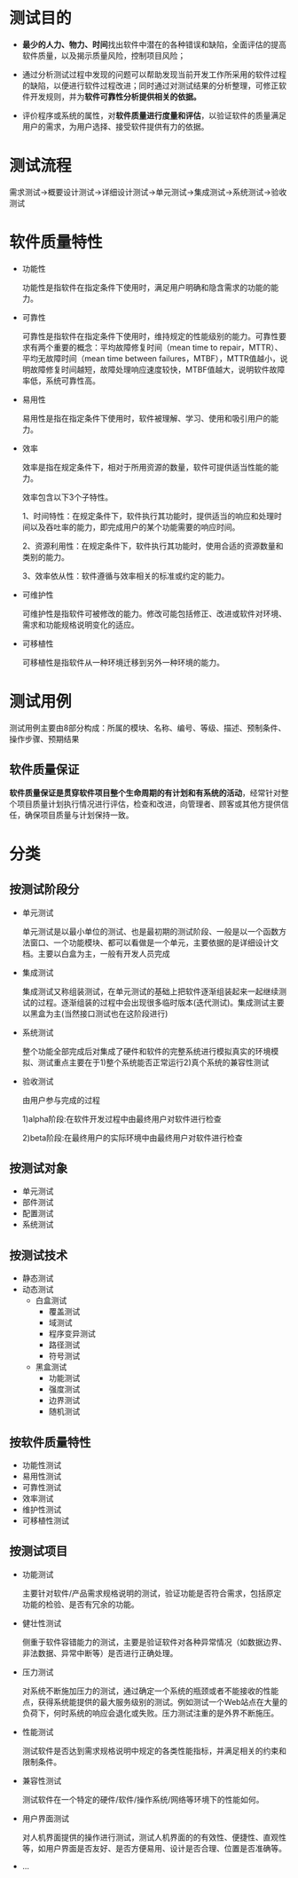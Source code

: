 # 测试目的

- **最少的人力、物力、时间**找出软件中潜在的各种错误和缺陷，全面评估的提高软件质量，以及揭示质量风险，控制项目风险；

- 通过分析测试过程中发现的问题可以帮助发现当前开发工作所采用的软件过程的缺陷，以便进行软件过程改进；同时通过对测试结果的分析整理，可修正软件开发规则，并为**软件可靠性分析提供相关的依据。**

- 评价程序或系统的属性，对**软件质量进行度量和评估**，以验证软件的质量满足用户的需求，为用户选择、接受软件提供有力的依据。

# 测试流程

需求测试->概要设计测试->详细设计测试->单元测试->集成测试->系统测试->验收测试

# 软件质量特性

- 功能性

  功能性是指软件在指定条件下使用时，满足用户明确和隐含需求的功能的能力。

- 可靠性

  可靠性是指软件在指定条件下使用时，维持规定的性能级别的能力。可靠性要求有两个重要的概念：平均故障修复时间（mean time to repair，MTTR）、平均无故障时间（mean time between failures，MTBF），MTTR值越小，说明故障修复时间越短，故障处理响应速度较快，MTBF值越大，说明软件故障率低，系统可靠性高。

- 易用性

  易用性是指在指定条件下使用时，软件被理解、学习、使用和吸引用户的能力。

- 效率

  效率是指在规定条件下，相对于所用资源的数量，软件可提供适当性能的能力。

  效率包含以下3个子特性。

  1、时间特性：在规定条件下，软件执行其功能时，提供适当的响应和处理时间以及吞吐率的能力，即完成用户的某个功能需要的响应时间。

  2、资源利用性：在规定条件下，软件执行其功能时，使用合适的资源数量和类别的能力。

  3、效率依从性：软件遵循与效率相关的标准或约定的能力。

- 可维护性

  可维护性是指软件可被修改的能力。修改可能包括修正、改进或软件对环境、需求和功能规格说明变化的适应。

- 可移植性

  可移植性是指软件从一种环境迁移到另外一种环境的能力。

# 测试用例

测试用例主要由8部分构成：所属的模块、名称、编号、等级、描述、预制条件、操作步骤、预期结果

## 软件质量保证

**软件质量保证是贯穿软件项目整个生命周期的有计划和有系统的活动**，经常针对整个项目质量计划执行情况进行评估，检查和改进，向管理者、顾客或其他方提供信任，确保项目质量与计划保持一致。

# 分类

## 按测试阶段分

- 单元测试

  单元测试是以最小单位的测试、也是最初期的测试阶段、一般是以一个函数方法窗口、一个功能模块、都可以看做是一个单元，主要依据的是详细设计文档。主要以白盒为主，一般有开发人员完成

- 集成测试

  集成测试又称组装测试，在单元测试的基础上把软件逐渐组装起来一起继续测试的过程。逐渐组装的过程中会出现很多临时版本(迭代测试)。集成测试主要以黑盒为主(当然接口测试也在这阶段进行)

- 系统测试

  整个功能全部完成后对集成了硬件和软件的完整系统进行模拟真实的环境模拟、测试重点主要在于1)整个系统能否正常运行2)真个系统的兼容性测试

- 验收测试

  由用户参与完成的过程

  1)alpha阶段:在软件开发过程中由最终用户对软件进行检查

  2)beta阶段:在最终用户的实际环境中由最终用户对软件进行检查

## 按测试对象

- 单元测试
- 部件测试
- 配置测试
- 系统测试

## 按测试技术

- 静态测试
- 动态测试
  - 白盒测试
    - 覆盖测试
    - 域测试
    - 程序变异测试
    - 路径测试
    - 符号测试
  - 黑盒测试
    - 功能测试
    - 强度测试
    - 边界测试
    - 随机测试

## 按软件质量特性

- 功能性测试
- 易用性测试
- 可靠性测试
- 效率测试
- 维护性测试
- 可移植性测试

## 按测试项目

- 功能测试

  主要针对软件/产品需求规格说明的测试，验证功能是否符合需求，包括原定功能的检验、是否有冗余的功能。

- 健壮性测试

  侧重于软件容错能力的测试，主要是验证软件对各种异常情况（如数据边界、非法数据、异常中断等）是否进行正确处理。

- 压力测试

  对系统不断施加压力的测试，通过确定一个系统的瓶颈或者不能接收的性能点，获得系统能提供的最大服务级别的测试。例如测试一个Web站点在大量的负荷下，何时系统的响应会退化或失败。压力测试注重的是外界不断施压。

- 性能测试

  测试软件是否达到需求规格说明中规定的各类性能指标，并满足相关的约束和限制条件。

- 兼容性测试

  测试软件在一个特定的硬件/软件/操作系统/网络等环境下的性能如何。

- 用户界面测试

   对人机界面提供的操作进行测试，测试人机界面的的有效性、便捷性、直观性等，如用户界面是否友好、是否方便易用、设计是否合理、位置是否准确等。

- ...

